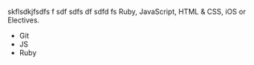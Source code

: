 skflsdkjfsdfs
f
sdf
sdfs
df
sdfd
fs
Ruby, JavaScript, HTML & CSS, iOS or Electives.

* Git
* JS
* Ruby

